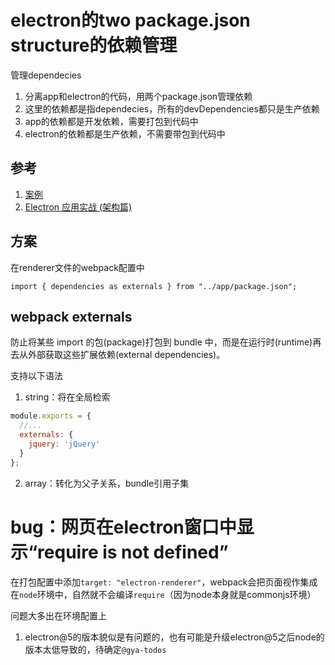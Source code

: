 # electron的two package.json structure的依赖管理
管理dependecies
1. 分离app和electron的代码，用两个package.json管理依赖
2. 这里的依赖都是指dependecies，所有的devDependencies都只是生产依赖
2. app的依赖都是开发依赖，需要打包到代码中
4. electron的依赖都是生产依赖，不需要带包到代码中

## 参考
1. [案例](https://github.com/sorrycc/dva-boilerplate-electron)
2. [Electron 应用实战 (架构篇)](https://github.com/sorrycc/blog/issues/13)

## 方案
在renderer文件的webpack配置中
```
import { dependencies as externals } from "../app/package.json";

```

## webpack externals
防止将某些 import 的包(package)打包到 bundle 中，而是在运行时(runtime)再去从外部获取这些扩展依赖(external dependencies)。

支持以下语法
1. string：将在全局检索
```js
module.exports = {
  //...
  externals: {
    jquery: 'jQuery'
  }
};
```
2. array：转化为父子关系，bundle引用子集

# bug：网页在electron窗口中显示“require is not defined”
在打包配置中添加`target: "electron-renderer"`，webpack会把页面视作集成在`node`环境中，自然就不会编译`require`（因为node本身就是commonjs环境）

问题大多出在环境配置上
1. electron@5的版本貌似是有问题的，也有可能是升级electron@5之后node的版本太低导致的，待确定`@gya-todos`